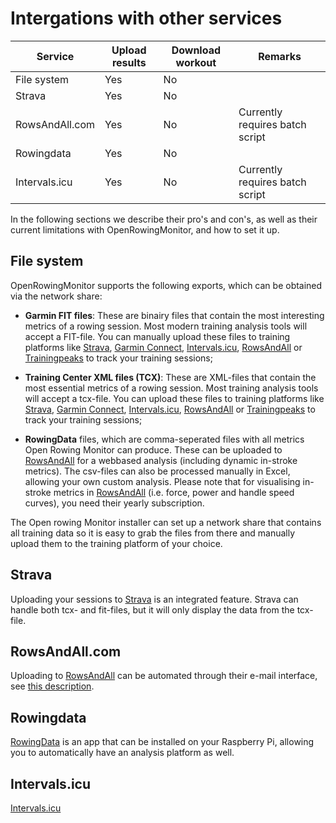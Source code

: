 # Intergations with other services

| Service | Upload results | Download workout | Remarks |
|---|---|---|---|
| File system | Yes | No | |
| Strava | Yes | No | |
| RowsAndAll.com | Yes | No | Currently requires batch script |
| Rowingdata | Yes | No | |
| Intervals.icu | Yes | No | Currently requires batch script |

In the following sections we describe their pro's and con's, as well as their current limitations with OpenRowingMonitor, and how to set it up.

## File system

OpenRowingMonitor supports the following exports, which can be obtained via the network share:

* **Garmin FIT files**: These are binairy files that contain the most interesting metrics of a rowing session. Most modern training analysis tools will accept a FIT-file. You can manually upload these files to training platforms like [Strava](https://www.strava.com), [Garmin Connect](https://connect.garmin.com), [Intervals.icu](https://intervals.icu/), [RowsAndAll](https://rowsandall.com/) or [Trainingpeaks](https://trainingpeaks.com) to track your training sessions;

* **Training Center XML files (TCX)**: These are XML-files that contain the most essential metrics of a rowing session. Most training analysis tools will accept a tcx-file. You can upload these files to training platforms like [Strava](https://www.strava.com), [Garmin Connect](https://connect.garmin.com), [Intervals.icu](https://intervals.icu/), [RowsAndAll](https://rowsandall.com/) or [Trainingpeaks](https://trainingpeaks.com) to track your training sessions;

* **RowingData** files, which are comma-seperated files with all metrics Open Rowing Monitor can produce. These can be  uploaded to [RowsAndAll](https://rowsandall.com/) for a webbased analysis (including dynamic in-stroke metrics). The csv-files can also be processed manually in Excel, allowing your own custom analysis. Please note that for visualising in-stroke metrics in [RowsAndAll](https://rowsandall.com/) (i.e. force, power and handle speed curves), you need their yearly subscription.

 The Open rowing Monitor installer can set up a network share that contains all training data so it is easy to grab the files from there and manually upload them to the training platform of your choice.

## Strava

Uploading your sessions to [Strava](https://www.strava.com) is an integrated feature. Strava can handle both tcx- and fit-files, but it will only display the data from the tcx-file.

## RowsAndAll.com

Uploading to [RowsAndAll](https://rowsandall.com/) can be automated through their e-mail interface, see [this description](https://rowsandall.com/rowers/developers/).

## Rowingdata

[RowingData](https://pypi.org/project/rowingdata/) is an app that can be installed on your Raspberry Pi, allowing you to automatically have an analysis platform as well.

## Intervals.icu

[Intervals.icu](https://intervals.icu/)
